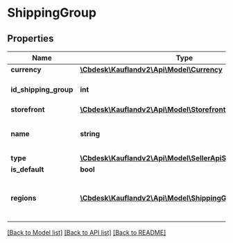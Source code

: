 # ShippingGroup

## Properties
Name | Type | Description | Notes
------------ | ------------- | ------------- | -------------
**currency** | [**\Cbdesk\Kauflandv2\Api\Model\Currency**](Currency.md) |  | 
**id_shipping_group** | **int** | ID of the shipping group | 
**storefront** | [**\Cbdesk\Kauflandv2\Api\Model\Storefront**](Storefront.md) |  | 
**name** | **string** | Name of the shipping group | 
**type** | [**\Cbdesk\Kauflandv2\Api\Model\SellerApiShippingGroupType**](SellerApiShippingGroupType.md) |  | 
**is_default** | **bool** |  | 
**regions** | [**\Cbdesk\Kauflandv2\Api\Model\ShippingGroupRegion[]**](ShippingGroupRegion.md) | List of regions in this shipping group | 

[[Back to Model list]](../../README.md#documentation-for-models) [[Back to API list]](../../README.md#documentation-for-api-endpoints) [[Back to README]](../../README.md)

